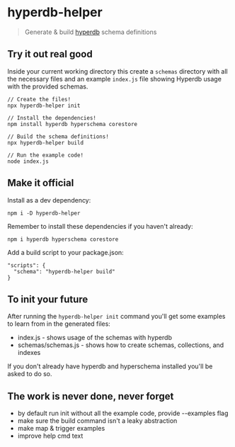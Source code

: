 # hyperdb-helper

> Generate & build [hyperdb](https://github.com/holepunchto/hyperdb) schema definitions

## Try it out real good

Inside your current working directory this create a `schemas` directory with all the necessary files and an example `index.js` file showing Hyperdb usage with the provided schemas.

```
// Create the files!
npx hyperdb-helper init

// Install the dependencies!
npm install hyperdb hyperschema corestore

// Build the schema definitions!
npx hyperdb-helper build

// Run the example code!
node index.js
```

## Make it official

Install as a dev dependency:

```
npm i -D hyperdb-helper
```

Remember to install these dependencies if you haven't already:

```
npm i hyperdb hyperschema corestore
```

Add a build script to your package.json:

```
"scripts": {
  "schema": "hyperdb-helper build"
}
```

## To init your future

After running the `hyperdb-helper init` command you'll get some examples to learn from in the generated files:

- index.js - shows usage of the schemas with hyperdb
- schemas/schemas.js - shows how to create schemas, collections, and indexes

If you don't already have hyperdb and hyperschema installed you'll be asked to do so.

## The work is never done, never forget

- by default run init without all the example code, provide --examples flag
- make sure the build command isn't a leaky abstraction
- make map & trigger examples
- improve help cmd text
